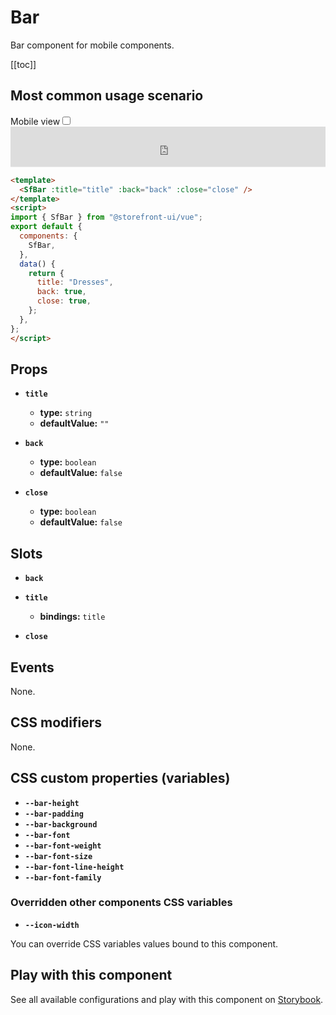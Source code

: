 # Bar

Bar component for mobile components.

[[toc]]

## Most common usage scenario

<div class="vuepress-mobile">
    <label for="vuepress-mobile" class="vuepress-mobile-label">Mobile view</label><input id="vuepress-mobile" type="checkbox" class="vuepress-mobile-checkbox">
    <iframe class="storybook-iframe" src="https://storybook.storefrontui.io/iframe.html?id=molecules-bar--common" style="width: 100%; border: 0; border-bottom: 1px solid #eee;height: 4rem"></iframe>
  </div>

```html
<template>
  <SfBar :title="title" :back="back" :close="close" />
</template>
<script>
import { SfBar } from "@storefront-ui/vue";
export default {
  components: {
    SfBar,
  },
  data() {
    return {
      title: "Dresses",
      back: true,
      close: true,
    };
  },
};
</script>
```

## Props

- **`title`**
  - **type:** `string`
  - **defaultValue:** `""`

- **`back`**
  - **type:** `boolean`
  - **defaultValue:** `false`

- **`close`**
  - **type:** `boolean`
  - **defaultValue:** `false`

## Slots

- **`back`**

- **`title`**
  - **bindings:** `title`

- **`close`**

## Events

None.

## CSS modifiers

None.

## CSS custom properties (variables)

- **`--bar-height`**
- **`--bar-padding`**
- **`--bar-background`**
- **`--bar-font`**
- **`--bar-font-weight`**
- **`--bar-font-size`**
- **`--bar-font-line-height`**
- **`--bar-font-family`**
### Overridden other components CSS variables 
- **`--icon-width`**


You can override CSS variables values bound to this component.

<!-- No _internal components -->

## Play with this component

See all available configurations and play with this component on <a href="https://storybook.storefrontui.io/?path=/story/molecules-bar--common">Storybook</a>.
